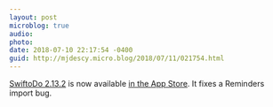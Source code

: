 ```yaml
---
layout: post
microblog: true
audio: 
photo: 
date: 2018-07-10 22:17:54 -0400
guid: http://mjdescy.micro.blog/2018/07/11/021754.html
---
```

[SwiftoDo 2.13.2](https://swiftodoapp.com) is now available [in the App Store](https://itunes.apple.com/us/app/swiftodo-task-list-for-todo.txt/id1073798440?ls=1&mt=8). It fixes a Reminders import bug.
